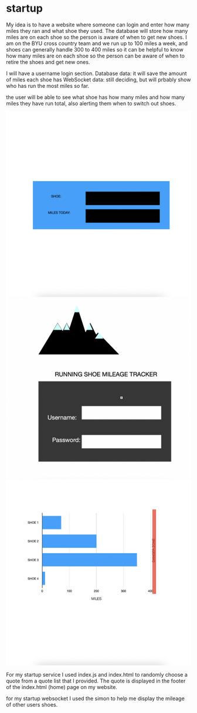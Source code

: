 # startup
My idea is to have a website where someone can login and enter how many miles they ran and what shoe they used. The database will store how many miles are on each shoe so the person is aware of when to get new shoes. I am on the BYU cross country team and we run up to 100 miles a week, and shoes can generally handle 300 to 400 miles so it can be helpful to know how many miles are on each shoe so the person can be aware of when to retire the shoes and get new ones.
 
I will have a username login section.
Database data: it will save the amount of miles each shoe has 
WebSocket data: still deciding, but will prbably show who has run the most miles so far. 

the user will be able to see what shoe has how many miles and how many miles they have run total, also alerting them when to switch out shoes.

![MY shoe](shoe.png)
![login](login.png)
![graph](graph.png)



For my startup service I used index.js and index.html to randomly choose a quote from a quote list that I provided. The quote is displayed in the footer of the index.html (home) page on my website. 


for my startup websocket I used the simon to help me display the mileage of other users shoes.
